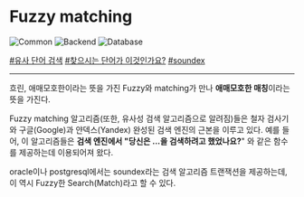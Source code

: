 # Fuzzy matching
  
![Common](https://raw.githubusercontent.com/meotitda/DICTIONARY/master/2TAT1C/Label_Common.png)
![Backend](https://raw.githubusercontent.com/meotitda/DICTIONARY/master/2TAT1C/Label_Backend.png)
![Database](https://raw.githubusercontent.com/meotitda/DICTIONARY/master/2TAT1C/Label_Database.png)

<a href="https://www.google.com/search?sxsrf=ALeKk009Z7XYRHcARt118c8z7if0AFHVMw%3A1605538381477&ei=TZKyX-vmHMKSr7wPlsCl2A4&q=%EC%9C%A0%EC%82%AC+%EB%8B%A4%EC%96%B4+%EA%B2%80%EC%83%89&oq=%EC%9C%A0%EC%82%AC+%EB%8B%A4%EC%96%B4+%EA%B2%80%EC%83%89&gs_lcp=CgZwc3ktYWIQAzIHCCMQsAIQJzIECAAQDToECCMQJzoHCCMQyQMQJzoFCAAQywE6BAgAEEM6AggAOgcIABAUEIcCOgcIABAKEMsBOgIILjoFCC4QywE6BQgAEJECOgcIIxDqAhAnOgoIABCxAxAUEIcCOgUIABCxAzoICAAQsQMQgwE6BAgAEAM6BAgAEB46BggAEAUQHjoGCAAQCBAeOggIABANEAUQHlDEmAdYussHYJ_MB2gGcAB4A4ABtQGIAcgakgEEMC4yM5gBAKABAaoBB2d3cy13aXqwAQrAAQE&sclient=psy-ab&ved=0ahUKEwirwZrHqIftAhVCyYsBHRZgCesQ4dUDCA0&uact=5">#유사 단어 검색</a>
<a href="#">#찾으시는 단어가 이것인가요?</a>
<a href="https://www.google.com/search?sxsrf=ALeKk00EP61SMlS-OCYYTO97flHmVijGRQ%3A1605538377296&ei=SZKyX8nUEce6mAXj_a5Y&q=soundex+%EC%95%8C%EA%B3%A0%EB%A6%AC%EC%A6%98&oq=soundex+%EC%95%8C%EA%B3%A0%EB%A6%AC%EC%A6%98&gs_lcp=CgZwc3ktYWIQAzICCAA6BAgAEEc6BAgjECc6CAgAEMkDEMsBOgcIABAUEIcCOgQIABBDUP4QWPIZYNgaaANwAngDgAGaAYgBpwuSAQQwLjEwmAEAoAEBqgEHZ3dzLXdpesgBCMABAQ&sclient=psy-ab&ved=0ahUKEwiJnZvFqIftAhVHHaYKHeO-CwsQ4dUDCA0&uact=5">#soundex</a>

---
  
흐린, 애매모호한이라는 뜻을 가진 Fuzzy와 matching가 만나 **애매모호한 매칭**이라는 뜻을 가진다.

Fuzzy matching 알고리즘(또한, 유사성 검색 알고리즘으로 알려짐)들은 철자 검사기와 구글(Google)과 얀덱스(Yandex) 완성된 검색 엔진의 근본을 이루고 있다. 예를 들어, 이 알고리즘들은 **검색 엔진에서 "당신은 ...을 검색하려고 했었나요?**" 와 같은 함수를 제공하는데 이용되어져 왔다.

oracle이나 postgresql에서는 soundex라는 검색 알고리즘 트랜잭션을 제공하는데, 이 역시 Fuzzy한 Search(Match)라고 할 수 있다.


